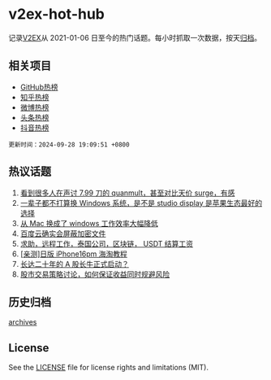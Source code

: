 # v2ex-hot-hub

 记录[V2EX](https://www.v2ex.com/)从 2021-01-06 日至今的热门话题。每小时抓取一次数据，按天[归档](archives)。
 
 ## 相关项目

- [GitHub热榜](https://github.com/lonnyzhang423/github-hot-hub)
- [知乎热榜](https://github.com/lonnyzhang423/zhihu-hot-hub)
- [微博热榜](https://github.com/lonnyzhang423/weibo-hot-hub)
- [头条热榜](https://github.com/lonnyzhang423/toutiao-hot-hub)
- [抖音热榜](https://github.com/lonnyzhang423/douyin-hot-hub)


 `更新时间：2024-09-28 19:09:51 +0800`

## 热议话题

1. [看到很多人在声讨 7.99 刀的 quanmult，甚至对比天价 surge，有感](https://www.v2ex.com/t/1076467)
1. [一辈子都不打算换 Windows 系统，是不是 studio display 是苹果生态最好的选择](https://www.v2ex.com/t/1076518)
1. [从 Mac 换成了 windows 工作效率大幅降低](https://www.v2ex.com/t/1076493)
1. [百度云确实会屏蔽加密文件](https://www.v2ex.com/t/1076501)
1. [求助，远程工作，泰国公司，区块链， USDT 结算工资](https://www.v2ex.com/t/1076491)
1. [[亲测]日版 iPhone16pm 海淘教程](https://www.v2ex.com/t/1076559)
1. [长达二十年的 A 股长牛正式启动？](https://www.v2ex.com/t/1076498)
1. [股市交易策略讨论，如何保证收益同时规避风险](https://www.v2ex.com/t/1076513)

## 历史归档

[archives](archives)

## License

See the [LICENSE](LICENSE) file for license rights and limitations (MIT).
